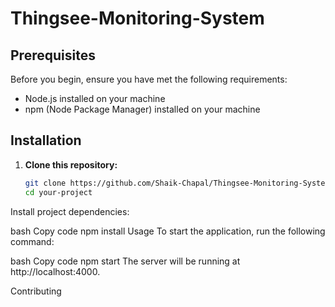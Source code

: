 # Thingsee-Monitoring-System

## Prerequisites

Before you begin, ensure you have met the following requirements:

- Node.js installed on your machine
- npm (Node Package Manager) installed on your machine

## Installation

1. **Clone this repository:**

   ```bash
   git clone https://github.com/Shaik-Chapal/Thingsee-Monitoring-System.git
   cd your-project
Install project dependencies:

bash
Copy code
npm install
Usage
To start the application, run the following command:

bash
Copy code
npm start
The server will be running at http://localhost:4000.

Contributing
